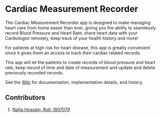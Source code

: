 
# Cardiac Measurement Recorder

The Cardiac Measurement Recorder app is designed to make managing heart care from home easier than ever, giving you the ability to seamlessly record Blood Pressure and Heart Rate, share heart data with your Cardiologist remotely, keep track of your health history and more!

For patients at high risk for heart disease, this app is greatly convenient since it gives them an access to track their cardiac related records. 

This app will let the patients to create records of blood pressure and heart rate, keep record of time and date of measurement and update and delete previously recorded records. 

See the [Wiki](https://github.com/Tashin-Ahamed/Cardiac-Measurement-Recorder/wiki) for documentation, implementation details, and history.



## Contributors
1. [Nafia Hossain, Roll: 1807079](https://github.com/nafiahossain)

